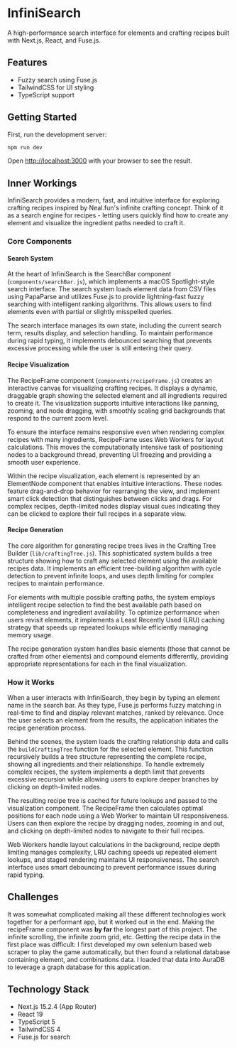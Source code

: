 # InfiniSearch

A high-performance search interface for elements and crafting recipes built with Next.js, React, and Fuse.js.

## Features

- Fuzzy search using Fuse.js
- TailwindCSS for UI styling
- TypeScript support

## Getting Started

First, run the development server:

```bash
npm run dev
```

Open [http://localhost:3000](http://localhost:3000) with your browser to see the result.

## Inner Workings

InfiniSearch provides a modern, fast, and intuitive interface for exploring crafting recipes inspired by Neal.fun's infinite crafting concept. Think of it as a search engine for recipes - letting users quickly find how to create any element and visualize the ingredient paths needed to craft it.

### Core Components

#### Search System

At the heart of InfiniSearch is the SearchBar component (`components/searchBar.js`), which implements a macOS Spotlight-style search interface. The search system loads element data from CSV files using PapaParse and utilizes Fuse.js to provide lightning-fast fuzzy searching with intelligent ranking algorithms. This allows users to find elements even with partial or slightly misspelled queries.

The search interface manages its own state, including the current search term, results display, and selection handling. To maintain performance during rapid typing, it implements debounced searching that prevents excessive processing while the user is still entering their query.

#### Recipe Visualization

The RecipeFrame component (`components/recipeFrame.js`) creates an interactive canvas for visualizing crafting recipes. It displays a dynamic, draggable graph showing the selected element and all ingredients required to create it. The visualization supports intuitive interactions like panning, zooming, and node dragging, with smoothly scaling grid backgrounds that respond to the current zoom level.

To ensure the interface remains responsive even when rendering complex recipes with many ingredients, RecipeFrame uses Web Workers for layout calculations. This moves the computationally intensive task of positioning nodes to a background thread, preventing UI freezing and providing a smooth user experience.

Within the recipe visualization, each element is represented by an ElementNode component that enables intuitive interactions. These nodes feature drag-and-drop behavior for rearranging the view, and implement smart click detection that distinguishes between clicks and drags. For complex recipes, depth-limited nodes display visual cues indicating they can be clicked to explore their full recipes in a separate view.

#### Recipe Generation

The core algorithm for generating recipe trees lives in the Crafting Tree Builder (`lib/craftingTree.js`). This sophisticated system builds a tree structure showing how to craft any selected element using the available recipes data. It implements an efficient tree-building algorithm with cycle detection to prevent infinite loops, and uses depth limiting for complex recipes to maintain performance.

For elements with multiple possible crafting paths, the system employs intelligent recipe selection to find the best available path based on completeness and ingredient availability. To optimize performance when users revisit elements, it implements a Least Recently Used (LRU) caching strategy that speeds up repeated lookups while efficiently managing memory usage.

The recipe generation system handles basic elements (those that cannot be crafted from other elements) and compound elements differently, providing appropriate representations for each in the final visualization.

### How it Works

When a user interacts with InfiniSearch, they begin by typing an element name in the search bar. As they type, Fuse.js performs fuzzy matching in real-time to find and display relevant matches, ranked by relevance. Once the user selects an element from the results, the application initiates the recipe generation process.

Behind the scenes, the system loads the crafting relationship data and calls the `buildCraftingTree` function for the selected element. This function recursively builds a tree structure representing the complete recipe, showing all ingredients and their relationships. To handle extremely complex recipes, the system implements a depth limit that prevents excessive recursion while allowing users to explore deeper branches by clicking on depth-limited nodes.

The resulting recipe tree is cached for future lookups and passed to the visualization component. The RecipeFrame then calculates optimal positions for each node using a Web Worker to maintain UI responsiveness. Users can then explore the recipe by dragging nodes, zooming in and out, and clicking on depth-limited nodes to navigate to their full recipes.

Web Workers handle layout calculations in the background, recipe depth limiting manages complexity, LRU caching speeds up repeated element lookups, and staged rendering maintains UI responsiveness. The search interface uses smart debouncing to prevent performance issues during rapid typing.

## Challenges
It was somewhat complicated making all these different technologies work together for a performant app, but it worked out in the end. Making the recipeFrame component was **by far** the longest part of this project. The infinite scrolling, the infinite zoom grid, etc. Getting the recipe data in the first place was difficult: I first developed my own selenium based web scraper to play the game automatically, but then found a relational database containing element, and combinations data. I loaded that data into AuraDB to leverage a graph database for this application.

## Technology Stack

- Next.js 15.2.4 (App Router)
- React 19
- TypeScript 5
- TailwindCSS 4
- Fuse.js for search
